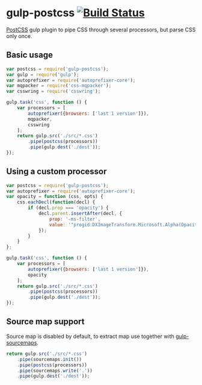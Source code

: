 # gulp-postcss [![Build Status](https://api.travis-ci.org/w0rm/gulp-postcss.png)](https://travis-ci.org/w0rm/gulp-postcss)

[PostCSS](https://github.com/postcss/postcss) gulp plugin to pipe CSS through
several processors, but parse CSS only once.

## Basic usage

```js
var postcss = require('gulp-postcss');
var gulp = require('gulp');
var autoprefixer = require('autoprefixer-core');
var mqpacker = require('css-mqpacker');
var csswring = require('csswring');

gulp.task('css', function () {
    var processors = [
        autoprefixer({browsers: ['last 1 version']}),
        mqpacker,
        csswring
    ];
    return gulp.src('./src/*.css')
        .pipe(postcss(processors))
        .pipe(gulp.dest('./dest'));
});
```

## Using a custom processor

```js
var postcss = require('gulp-postcss');
var autoprefixer = require('autoprefixer-core');
var opacity = function (css, opts) {
    css.eachDecl(function(decl) {
        if (decl.prop === 'opacity') {
            decl.parent.insertAfter(decl, {
                prop: '-ms-filter',
                value: '"progid:DXImageTransform.Microsoft.Alpha(Opacity=' + (parseFloat(decl.value) * 100) + ')"'
            });
        }
    }
};

gulp.task('css', function () {
    var processors = [
        autoprefixer({browsers: ['last 1 version']}),
        opacity
    ];
    return gulp.src('./src/*.css')
        .pipe(postcss(processors))
        .pipe(gulp.dest('./dest'));
});
```

## Source map support

Source map is disabled by default, to extract map use together
with [gulp-sourcemaps](https://github.com/floridoo/gulp-sourcemaps).

```js
return gulp.src('./src/*.css')
    .pipe(sourcemaps.init())
    .pipe(postcss(processors))
    .pipe(sourcemaps.write('.'))
    .pipe(gulp.dest('./dest'));
```
